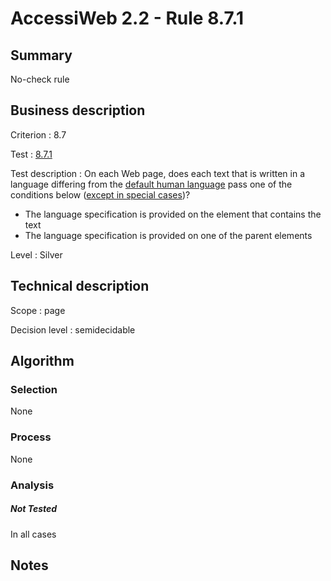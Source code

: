 # AccessiWeb 2.2 - Rule 8.7.1

## Summary

No-check rule

## Business description

Criterion : 8.7

Test :
[8.7.1](http://www.accessiweb.org/index.php/accessiweb-22-english-version.html#test-8-7-1)

Test description : On each Web page, does each text that is written in a
language differing from the [default human language](http://www.accessiweb.org/index.php/glossary-76.html#mLangueDefaut) pass one of the conditions below ([except in special cases](http://www.accessiweb.org/index.php/glossary-76.html#cpCrit8-7 "Special cases for criterion 8.7"))?

-   The language specification is provided on the element that contains the text
-   The language specification is provided on one of the parent elements

Level : Silver

## Technical description

Scope : page

Decision level :
semidecidable

## Algorithm

### Selection

None

### Process

None

### Analysis

##### Not Tested

In all cases

## Notes


